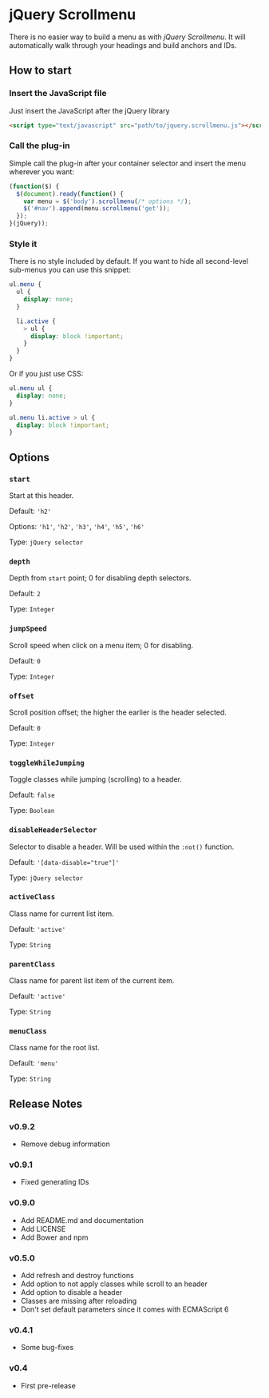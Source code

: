 # jQuery Scrollmenu
There is no easier way to build a menu as with _jQuery Scrollmenu_.
It will automatically walk through your headings and build anchors and IDs.

## How to start
### Insert the JavaScript file
Just insert the JavaScript after the jQuery library

```html
<script type="text/javascript" src="path/to/jquery.scrollmenu.js"></script>
```

### Call the plug-in
Simple call the plug-in after your container selector and insert the menu
wherever you want:

```javascript
(function($) {
  $(document).ready(function() {
    var menu = $('body').scrollmenu(/* options */);
    $('#nav').append(menu.scrollmenu('get'));
  });
}(jQuery));
```

### Style it
There is no style included by default.
If you want to hide all second-level sub-menus you can use this snippet:

```scss
ul.menu {
  ul {
    display: none;
  }   

  li.active {
    > ul {
      display: block !important;
    }
  }
}
```

Or if you just use CSS:

```css
ul.menu ul {
  display: none;
}   

ul.menu li.active > ul {
  display: block !important;
}
```

## Options
### `start`
Start at this header.

Default: `'h2'`

Options: `'h1'`, `'h2'`, `'h3'`, `'h4'`, `'h5'`, `'h6'`

Type: `jQuery selector`

### `depth`
Depth from `start` point; 0 for disabling depth selectors.

Default: `2`

Type: `Integer`

### `jumpSpeed`
Scroll speed when click on a menu item; 0 for disabling.

Default: `0`

Type: `Integer`

### `offset`
Scroll position offset; the higher the earlier is the header selected.

Default: `0`

Type: `Integer`

### `toggleWhileJumping`
Toggle classes while jumping (scrolling) to a header.

Default: `false`

Type: `Boolean`

### `disableHeaderSelector`
Selector to disable a header. Will be used within the `:not()` function.

Default: `'[data-disable="true"]'`

Type: `jQuery selector`

### `activeClass`
Class name for current list item.

Default: `'active'`

Type: `String`

### `parentClass`
Class name for parent list item of the current item.

Default: `'active'`

Type: `String`

### `menuClass`
Class name for the root list.

Default: `'menu'`

Type: `String`

## Release Notes
### v0.9.2
- Remove debug information

### v0.9.1
- Fixed generating IDs

### v0.9.0
- Add README.md and documentation
- Add LICENSE
- Add Bower and npm

### v0.5.0
- Add refresh and destroy functions
- Add option to not apply classes while scroll to an header
- Add option to disable a header
- Classes are missing after reloading
- Don't set default parameters since it comes with ECMAScript 6

### v0.4.1
- Some bug-fixes

### v0.4
- First pre-release

